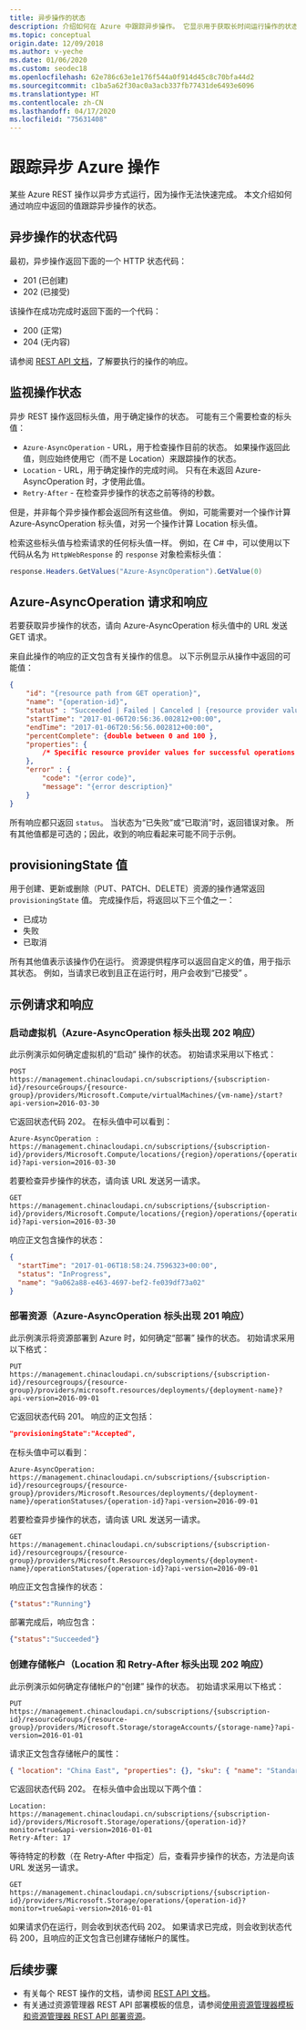 ```yaml
---
title: 异步操作的状态
description: 介绍如何在 Azure 中跟踪异步操作。 它显示用于获取长时间运行操作的状态的值。
ms.topic: conceptual
origin.date: 12/09/2018
ms.author: v-yeche
ms.date: 01/06/2020
ms.custom: seodec18
ms.openlocfilehash: 62e786c63e1e176f544a0f914d45c8c70bfa44d2
ms.sourcegitcommit: c1ba5a62f30ac0a3acb337fb77431de6493e6096
ms.translationtype: HT
ms.contentlocale: zh-CN
ms.lasthandoff: 04/17/2020
ms.locfileid: "75631408"
---
```

# <a name="track-asynchronous-azure-operations"></a>跟踪异步 Azure 操作
某些 Azure REST 操作以异步方式运行，因为操作无法快速完成。 本文介绍如何通过响应中返回的值跟踪异步操作的状态。  

## <a name="status-codes-for-asynchronous-operations"></a>异步操作的状态代码
最初，异步操作返回下面的一个 HTTP 状态代码：

* 201 (已创建)
* 202 (已接受) 

该操作在成功完成时返回下面的一个代码：

* 200 (正常)
* 204 (无内容) 

请参阅 [REST API 文档](https://docs.microsoft.com/rest/api/)，了解要执行的操作的响应。

## <a name="monitor-status-of-operation"></a>监视操作状态
异步 REST 操作返回标头值，用于确定操作的状态。 可能有三个需要检查的标头值：

* `Azure-AsyncOperation` - URL，用于检查操作目前的状态。 如果操作返回此值，则应始终使用它（而不是 Location）来跟踪操作的状态。
* `Location` - URL，用于确定操作的完成时间。 只有在未返回 Azure-AsyncOperation 时，才使用此值。
* `Retry-After` - 在检查异步操作的状态之前等待的秒数。

但是，并非每个异步操作都会返回所有这些值。 例如，可能需要对一个操作计算 Azure-AsyncOperation 标头值，对另一个操作计算 Location 标头值。 

检索这些标头值与检索请求的任何标头值一样。 例如，在 C# 中，可以使用以下代码从名为 `HttpWebResponse` 的 `response` 对象检索标头值：

```cs
response.Headers.GetValues("Azure-AsyncOperation").GetValue(0)
```

## <a name="azure-asyncoperation-request-and-response"></a>Azure-AsyncOperation 请求和响应

若要获取异步操作的状态，请向 Azure-AsyncOperation 标头值中的 URL 发送 GET 请求。

来自此操作的响应的正文包含有关操作的信息。 以下示例显示从操作中返回的可能值：

```json
{
    "id": "{resource path from GET operation}",
    "name": "{operation-id}", 
    "status" : "Succeeded | Failed | Canceled | {resource provider values}", 
    "startTime": "2017-01-06T20:56:36.002812+00:00",
    "endTime": "2017-01-06T20:56:56.002812+00:00",
    "percentComplete": {double between 0 and 100 },
    "properties": {
        /* Specific resource provider values for successful operations */
    },
    "error" : { 
        "code": "{error code}",  
        "message": "{error description}" 
    }
}
```

所有响应都只返回 `status`。 当状态为“已失败”或“已取消”时，返回错误对象。 所有其他值都是可选的；因此，收到的响应看起来可能不同于示例。

## <a name="provisioningstate-values"></a>provisioningState 值

用于创建、更新或删除（PUT、PATCH、DELETE）资源的操作通常返回 `provisioningState` 值。 完成操作后，将返回以下三个值之一： 

* 已成功
* 失败
* 已取消

所有其他值表示该操作仍在运行。 资源提供程序可以返回自定义的值，用于指示其状态。 例如，当请求已收到且正在运行时，用户会收到“已接受”  。

## <a name="example-requests-and-responses"></a>示例请求和响应

### <a name="start-virtual-machine-202-with-azure-asyncoperation"></a>启动虚拟机（Azure-AsyncOperation 标头出现 202 响应）
此示例演示如何确定虚拟机的“启动”  操作的状态。 初始请求采用以下格式：

```HTTP
POST 
https://management.chinacloudapi.cn/subscriptions/{subscription-id}/resourceGroups/{resource-group}/providers/Microsoft.Compute/virtualMachines/{vm-name}/start?api-version=2016-03-30
```

它返回状态代码 202。 在标头值中可以看到：

```HTTP
Azure-AsyncOperation : https://management.chinacloudapi.cn/subscriptions/{subscription-id}/providers/Microsoft.Compute/locations/{region}/operations/{operation-id}?api-version=2016-03-30
```

若要检查异步操作的状态，请向该 URL 发送另一请求。

```HTTP
GET 
https://management.chinacloudapi.cn/subscriptions/{subscription-id}/providers/Microsoft.Compute/locations/{region}/operations/{operation-id}?api-version=2016-03-30
```

响应正文包含操作的状态：

```json
{
  "startTime": "2017-01-06T18:58:24.7596323+00:00",
  "status": "InProgress",
  "name": "9a062a88-e463-4697-bef2-fe039df73a02"
}
```

### <a name="deploy-resources-201-with-azure-asyncoperation"></a>部署资源（Azure-AsyncOperation 标头出现 201 响应）

此示例演示将资源部署到 Azure 时，如何确定“部署”  操作的状态。 初始请求采用以下格式：

```HTTP
PUT
https://management.chinacloudapi.cn/subscriptions/{subscription-id}/resourcegroups/{resource-group}/providers/microsoft.resources/deployments/{deployment-name}?api-version=2016-09-01
```

它返回状态代码 201。 响应的正文包括：

```json
"provisioningState":"Accepted",
```

在标头值中可以看到：

```HTTP
Azure-AsyncOperation: https://management.chinacloudapi.cn/subscriptions/{subscription-id}/resourcegroups/{resource-group}/providers/Microsoft.Resources/deployments/{deployment-name}/operationStatuses/{operation-id}?api-version=2016-09-01
```

若要检查异步操作的状态，请向该 URL 发送另一请求。

```HTTP
GET 
https://management.chinacloudapi.cn/subscriptions/{subscription-id}/resourcegroups/{resource-group}/providers/Microsoft.Resources/deployments/{deployment-name}/operationStatuses/{operation-id}?api-version=2016-09-01
```

响应正文包含操作的状态：

```json
{"status":"Running"}
```

部署完成后，响应包含：

```json
{"status":"Succeeded"}
```

### <a name="create-storage-account-202-with-location-and-retry-after"></a>创建存储帐户（Location 和 Retry-After 标头出现 202 响应）

此示例演示如何确定存储帐户的“创建”  操作的状态。 初始请求采用以下格式：

```HTTP
PUT
https://management.chinacloudapi.cn/subscriptions/{subscription-id}/resourceGroups/{resource-group}/providers/Microsoft.Storage/storageAccounts/{storage-name}?api-version=2016-01-01
```

请求正文包含存储帐户的属性：

```json
{ "location": "China East", "properties": {}, "sku": { "name": "Standard_LRS" }, "kind": "Storage" }
```

它返回状态代码 202。 在标头值中会出现以下两个值：

```HTTP
Location: https://management.chinacloudapi.cn/subscriptions/{subscription-id}/providers/Microsoft.Storage/operations/{operation-id}?monitor=true&api-version=2016-01-01
Retry-After: 17
```

等待特定的秒数（在 Retry-After 中指定）后，查看异步操作的状态，方法是向该 URL 发送另一请求。

```HTTP
GET 
https://management.chinacloudapi.cn/subscriptions/{subscription-id}/providers/Microsoft.Storage/operations/{operation-id}?monitor=true&api-version=2016-01-01
```

如果请求仍在运行，则会收到状态代码 202。 如果请求已完成，则会收到状态代码 200，且响应的正文包含已创建存储帐户的属性。

## <a name="next-steps"></a>后续步骤

* 有关每个 REST 操作的文档，请参阅 [REST API 文档](https://docs.microsoft.com/rest/api/)。
* 有关通过资源管理器 REST API 部署模板的信息，请参阅[使用资源管理器模板和资源管理器 REST API 部署资源](../templates/deploy-rest.md)。

<!-- Update_Description: update meta properties, wording update, update link -->